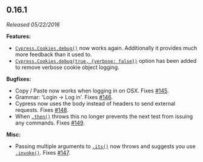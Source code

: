 ## 0.16.1

_Released 05/22/2016_

**Features:**

- [`Cypress.Cookies.debug()`](/api/cypress-api/cookies#Debug) now works again. Additionally it provides much more feedback than it used to.
- [`Cypress.Cookies.debug(true, {verbose: false})`](/api/cypress-api/cookies#Debug) option has been added to remove verbose cookie object logging.

**Bugfixes:**

- Copy / Paste now works when logging in on OSX. Fixes [#145](https://github.com/cypress-io/cypress/issues/145).
- Grammar: 'Login -> Log in'. Fixes [#146](https://github.com/cypress-io/cypress/issues/146).
- Cypress now uses the body instead of headers to send external requests. Fixes [#148](https://github.com/cypress-io/cypress/issues/148).
- When [`.then()`](/api/commands/then) throws this no longer prevents the next test from issuing any commands. Fixes [#149](https://github.com/cypress-io/cypress/issues/149).

**Misc:**

- Passing multiple arguments to [`.its()`](/api/commands/its) now throws and suggests you use [`.invoke()`](/api/commands/invoke). Fixes [#147](https://github.com/cypress-io/cypress/issues/147).
